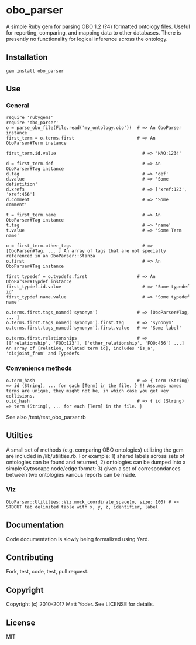 # obo_parser

A simple Ruby gem for parsing OBO 1.2 (?4) formatted ontology files.  Useful for reporting, comparing, and mapping data to other databases.  There is presently no functionality for logical inference across the ontology.

## Installation

    gem install obo_parser

## Use

### General 

    require 'rubygems'
    require 'obo_parser'
    o = parse_obo_file(File.read('my_ontology.obo'))  # => An OboParser instance  
    first_term = o.terms.first                        # => An OboParser#Term instance 
   
    first_term.id.value                                 # => 'HAO:1234'
 
    d = first_term.def                                  # => An OboParser#Tag instance
    d.tag                                               # => 'def'
    d.value                                             # => 'Some defintition'
    d.xrefs                                             # => ['xref:123', 'xref:456'] 
    d.comment                                           # => 'Some comment'
    
    t = first_term.name                                 # => An OboParser#Tag instance    
    t.tag                                               # => 'name'
    t.value                                             # => 'Some Term name' 
    
    o = first_term.other_tags                           # => [OboParser#Tag, ... ] An array of tags that are not specially referenced in an OboParser::Stanza
    o.first                                             # => An OboParser#Tag instance    

    first_typedef = o.typdefs.first                   # => An OboParser#Typdef instance 
    first_typdef.id.value                               # => 'Some typedef id'
    first_typdef.name.value                             # => 'Some typedef name'

    o.terms.first.tags_named('synonym')               # => [OboParser#Tag, ... ]
    o.terms.first.tags_named('synonym').first.tag     # => 'synonym'
    o.terms.first.tags_named('synonym').first.value   # => 'Some label'

    o.terms.first.relationships                       # => [['relationship', 'FOO:123'], ['other_relationship', 'FOO:456'] ...] An array of [relation, related term id], includes 'is_a', 'disjoint_from' and Typedefs

### Convenience methods  
    
    o.term_hash                                       # => { term (String) => id (String), ... for each [Term] in the file. } !! Assumes names terms are unique, they might not be, in which case you get key collisions. 
    o.id_hash                                         # => { id (String) => term (String), ... for each [Term] in the file. } 

See also /test/test_obo_parser.rb

## Utilties

A small set of methods (e.g. comparing OBO ontologies) utilizing the gem are included in /lib/utilities.rb.  For example: 1) shared labels across sets of ontologies can be found and returned, 2) ontologies can be dumped into a simple Cytoscape node/edge format; 3) given a set of correspondances between two ontologies various reports can be made. 

### Viz
   
    OboParser::Utilities::Viz.mock_coordinate_space(o, size: 100) # => STDOUT tab delimited table with x, y, z, identifier, label 

## Documentation

Code documentation is slowly being formalized using Yard.

## Contributing

Fork, test, code, test, pull request.

## Copyright

Copyright (c) 2010-2017 Matt Yoder. See LICENSE for details.

## License

MIT
